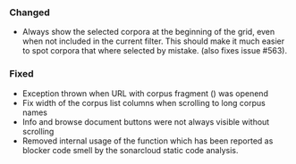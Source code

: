 ### Changed

- Always show the selected corpora at the beginning of the grid, even when not included in the 
  current filter. This should make it much easier to spot corpora that where selected by mistake. 
  (also fixes issue #563).

### Fixed

- Exception thrown when URL with corpus fragment () was openend
- Fix width of the corpus list columns when scrolling to long corpus names
- Info and browse document buttons were not always visible without scrolling
- Removed internal usage of the  function which has been reported
  as blocker code smell by the sonarcloud static code analysis.

